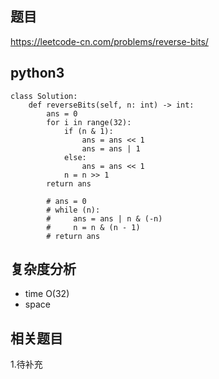 ## 题目
https://leetcode-cn.com/problems/reverse-bits/

## python3
```python3
class Solution:
    def reverseBits(self, n: int) -> int:
        ans = 0
        for i in range(32):
            if (n & 1):
                ans = ans << 1
                ans = ans | 1
            else:
                ans = ans << 1
            n = n >> 1
        return ans
        
        # ans = 0
        # while (n):
        #     ans = ans | n & (-n)
        #     n = n & (n - 1)
        # return ans
```

## 复杂度分析
* time O(32)
* space 

## 相关题目
1.待补充
